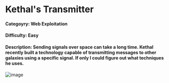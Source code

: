 # Kethal's Transmitter

#### Categoyry: Web Exploitation

#### Difficulty: Easy

#### Description: Sending signals over space can take a long time.  Kethal recently built a technology capable of transmitting messages to other galaxies using a specific signal.  If only I could figure out what techniques he uses.

![image](https://github.com/user-attachments/assets/6c47c66e-d94e-4210-9181-d0e173553ad6)

